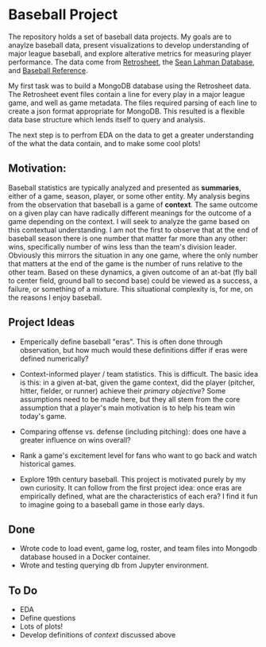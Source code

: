 # Baseball Project

The repository holds a set of baseball data projects. My goals are to anaylze baseball data, present visualizations to develop understanding of major league baseball, and explore alterative metrics for measuring player performance. The data come from [Retrosheet](https://www.retrosheet.org/), the [Sean Lahman Database](http://www.seanlahman.com/baseball-archive/statistics/), and  [Baseball Reference](https://www.baseball-reference.com/).  

My first task was to build a MongoDB database using the Retrosheet data. The Retrosheet event files contain a line for every play in a major league game, and well as game metadata. The files required parsing of each line to create a json format appropriate for MongoDB. This resulted is a flexible data base structure which lends itself to query and analysis.

The next step is to perfrom EDA on the data to get a greater understanding of the what the data contain, and to make some cool plots!

## Motivation:

Baseball statistics are typically analyzed and presented as **summaries**, either of a game, season, player, or some other entity. My analysis begins from the observation that baseball is a game of **context**. The same outcome on a given play can have radically different meanings for the outcome of a game depending on the context. I will seek to analyze the game based on this contextual understanding. I am not the first to observe that at the end of baseball season there is one number that matter far more than any other: wins, specifically number of wins less than the team's division leader. Obviously this mirrors the situation in any one game, where the only number that matters at the end of the game is the number of runs relative to the other team. Based on these dynamics, a given outcome of an at-bat (fly ball to center field, ground ball to second base) could be viewed as a success, a failure, or something of a mixture. This situational complexity is, for me, on the reasons I enjoy baseball. 

## Project Ideas

* Emperically define baseball "eras". This is often done through observation, but how much would these definitions differ if eras were defined numerically?

* Context-informed player / team statistics. This is difficult. The basic idea is this: in a given at-bat, given the game context, did the player (pitcher, hitter, fielder, or runner) achieve their *primary objective*? Some assumptions need to be made here, but they all stem from the core assumption that a player's main motivation is to help his team win today's game.

* Comparing offense vs. defense (including pitching): does one have a greater influence on wins overall?

* Rank a game's excitement level for fans who want to go back and watch historical games. 

* Explore 19th century baseball. This project is motivated purely by my own curiosity. It can follow from the first project idea: once eras are empirically defined, what are the characteristics of each era? I find it fun to imagine going to a baseball game in those early days.

## Done
* Wrote code to load event, game log, roster, and team files into Mongodb database housed in a Docker container.
* Wrote and testing querying db from Jupyter environment.


## To Do
* EDA
 * Define questions
 * Lots of plots!
* Develop definitions of *context* discussed above

